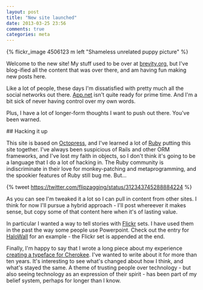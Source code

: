 ```yaml
---
layout: post
title: "New site launched"
date: 2013-03-25 23:56
comments: true
categories: meta
---
```


{% flickr_image 4506123 m left "Shameless unrelated puppy picture" %}

Welcome to the new site! My stuff used to be over at [brevity.org](http://brevity.org/), but I've blog-ified all the content that was over there,
and am having fun making new posts here. 

Like a lot of people, these days I'm dissatisfied with pretty much all the social networks out there. [App.net](http://alpha.app.net/) isn't quite
ready for prime time. And I'm a bit sick of never having control over my own words.

Plus, I have a lot of longer-form thoughts I want to push out there. You've been warned.

<!-- more -->

<p style="clear:both;"></p>
## Hacking it up

This site is based on [Octopress](http://octopress.org), and I've learned a lot of [Ruby](http://ruby-lang.org/) putting this site together. I've
always been suspicious of Rails and other ORM frameworks, and I've lost my faith in objects, so I don't think it's going to be a language 
that I do a lot of hacking in. The Ruby community is indiscriminate in their love for monkey-patching and metaprogramming, and 
the spookier features of Ruby still bug me. But...

{% tweet https://twitter.com/flipzagging/status/312343745288884224 %}

As you can see I'm tweaked it a lot so I can pull in content from other sites. I think for now I'll pursue a hybrid approach - I'll post whereever
it makes sense, but copy some of that content here when it's of lasting value.

In particular I wanted a way to tell stories with [Flickr](http://flickr.com/) sets. I have used them in the past the way some people use Powerpoint.
Check out the entry for [HaloWall](/blog/2009/10/18/halowall/) for an example - the Flickr set is appended at the end.

Finally, I'm happy to say that I wrote a long piece about my experience [creating a typeface for Cherokee](/blog/2002/06/01/undesigning-cherokee-syllabary/). 
I've wanted to write about it for more than ten years. It's interesting to see what's changed about how I think, and what's stayed the same. A
theme of trusting people over technology - but also seeing technology as an expression of their spirit - has been part of my belief system, perhaps for longer than I know.



